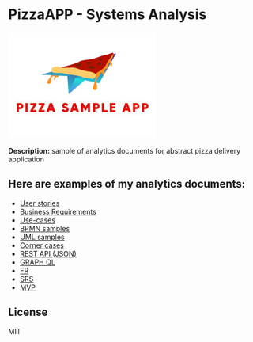 # PizzaAPP - Systems Analysis
![Alt-текст](logo.jpg "Pizza sample app")

**Description:** sample of analytics documents for abstract pizza delivery application
## Here are examples of my analytics documents:
- [User stories](us/readme.md)
- [Business Requirements](br/readme.md)
- [Use-cases](UC/readme.md)
- [BPMN samples](bpmn/)
- [UML samples](uml/)
- [Corner cases](cc/readme.md)
- [REST API (JSON)](rest/readme.md)
- [GRAPH QL](gql/readme.md)
- [FR](fr/readme.md)
- [SRS](srs/readme.md)
- [MVP](mvp/readme.md)

## License

MIT
